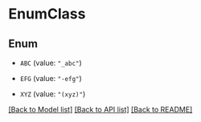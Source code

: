 # EnumClass

## Enum


* `ABC` (value: `"_abc"`)

* `EFG` (value: `"-efg"`)

* `XYZ` (value: `"(xyz)"`)


[[Back to Model list]](../README.md#documentation-for-models) [[Back to API list]](../README.md#documentation-for-api-endpoints) [[Back to README]](../README.md)



